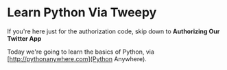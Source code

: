# Learn Python Via Tweepy

If you're here just for the authorization code, skip down to **Authorizing Our Twitter App**

Today we're going to learn the basics of Python, via [http://pythonanywhere.com](Python Anywhere). 


